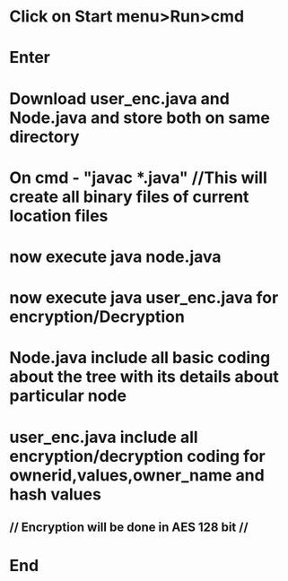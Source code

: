 # Click on Start menu>Run>cmd 
# Enter
# Download user_enc.java and Node.java and store both on same directory
# On cmd - "javac *.java"  //This will create all binary files of current location files 
# now execute java node.java
# now execute java user_enc.java for encryption/Decryption


# Node.java include all basic coding about the tree with its details about particular node
# user_enc.java include all encryption/decryption coding for ownerid,values,owner_name and hash values
## // Encryption will be done in AES 128 bit // ##
# End
